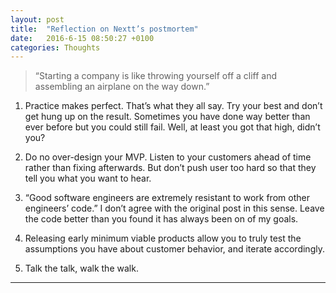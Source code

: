 ```yaml
---
layout: post
title:  "Reflection on Nextt’s postmortem"
date:   2016-6-15 08:50:27 +0100
categories: Thoughts
---
```

> “Starting a company is like throwing yourself off a cliff and assembling an airplane on the way down.”

1. Practice makes perfect. That’s what they all say. Try your best and don’t get hung up on the result. Sometimes you have done way better than ever before but you could still fail. Well, at least you got that high, didn’t you?


2. Do no over-design your MVP. Listen to your customers ahead of time rather than fixing afterwards. But don’t push user too hard so that they tell you what you want to hear.


3. “Good software engineers are extremely resistant to work from other engineers’ code.” I don’t agree with the original post in this sense. Leave the code better than you found it has always been on of my goals.


4. Releasing early minimum viable products allow you to truly test the assumptions you have about customer behavior, and iterate accordingly.


5. Talk the talk, walk the walk.


***